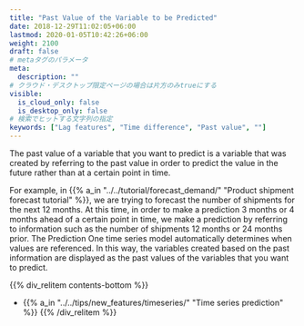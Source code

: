 ```yaml
---
title: "Past Value of the Variable to be Predicted"
date: 2018-12-29T11:02:05+06:00
lastmod: 2020-01-05T10:42:26+06:00
weight: 2100
draft: false
# metaタグのパラメータ
meta:
  description: ""
# クラウド・デスクトップ限定ページの場合は片方のみtrueにする
visible:
  is_cloud_only: false
  is_desktop_only: false
# 検索でヒットする文字列の指定
keywords: ["Lag features", "Time difference", "Past value", ""]
---
```


The past value of a variable that you want to predict is a variable that was created by referring to the past value in order to predict the value in the future rather than at a certain point in time.

For example, in {{% a_in "../../tutorial/forecast_demand/" "Product shipment forecast tutorial" %}}, we are trying to forecast the number of shipments for the next 12 months.
At this time, in order to make a prediction 3 months or 4 months ahead of a certain point in time, we make a prediction by referring to information such as the number of shipments 12 months or 24 months prior.
The Prediction One time series model automatically determines when values are referenced.
In this way, the variables created based on the past information are displayed as the past values of the variables that you want to predict.

{{% div_relitem contents-bottom %}}

- {{% a_in "../../tips/new_features/timeseries/" "Time series prediction" %}}
  {{% /div_relitem %}}
